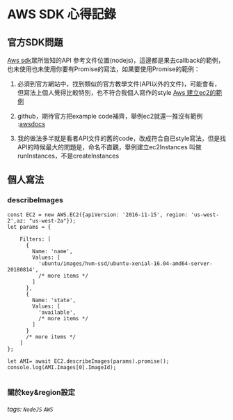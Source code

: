 # AWS SDK 心得記錄

## 官方SDK問題
 [Aws sdk](https://docs.aws.amazon.com/AWSJavaScriptSDK/latest/index.html#In_Node_js)眾所皆知的API 參考文件位置(nodejs)，這邊都是果去callback的範例，也未使用也未使用你要有Promise的寫法，如果要使用Promise的範例：
 
1. 必須到官方網站中，找到類似的官方教學文件(API以外的文件)，可能會有，但寫法上個人覺得比較特別，也不符合我個人寫作的style
[Aws 建立ec2的範例](https://docs.aws.amazon.com/zh_tw/sdk-for-javascript/v2/developer-guide/ec2-example-creating-an-instance.html)

2. github，期待官方把example code補齊，舉例ec2就還一推沒有範例 :[awsdocs](https://github.com/awsdocs/aws-doc-sdk-examples/tree/master/javascript/example_code)

3. 我的做法多半就是看者API文件的舊的code，改成符合自已style寫法，但是找API的時候最大的問題是，命名不直觀，舉例建立ec2Instances 叫做runInstances，不是createInstances

## 個人寫法

### describeImages
```javascript=
const EC2 = new AWS.EC2({apiVersion: '2016-11-15', region: 'us-west-2',az: "us-west-2a"});
let params = {

    Filters: [
      {
        Name: 'name',
        Values: [
          'ubuntu/images/hvm-ssd/ubuntu-xenial-16.04-amd64-server-20180814',
          /* more items */
        ]
      }, 
      {
        Name: 'state',
        Values: [
          'available',
          /* more items */
        ]
      }
      /* more items */
    ]
};  

let AMI= await EC2.describeImages(params).promise();
console.log(AMI.Images[0].ImageId);
    

```

### 關於key&region設定



###### tags: `NodeJS` `AWS`